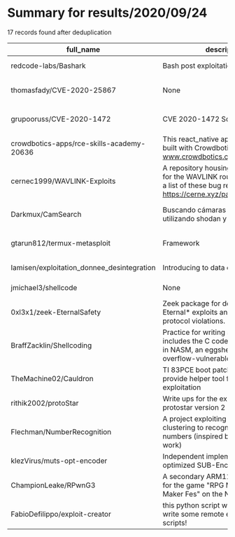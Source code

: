 
# Summary for results/2020/09/24
    
17 records found after deduplication

| full_name | description | html_url | matched_list | matched_count | pushed_at | size | stargazers_count | language | forks_count | vul_ids |
|--------------------------------------------|--------------------------------------------------------------------------------------------------------------------------------------------------|---------------------------------------------------------------|----------------------------------|-----------------|---------------------------|--------|--------------------|------------|---------------|--------------------|
| redcode-labs/Bashark | Bash post exploitation toolkit | https://github.com/redcode-labs/Bashark | ['exploit'] | 1 | 2020-09-24 19:51:30+00:00 | 682 | 634 | Shell | 99 | [] |
| thomasfady/CVE-2020-25867 | None | https://github.com/thomasfady/CVE-2020-25867 | ['cve-2'] | 1 | 2020-09-24 12:28:48+00:00 | 275 | 0 | | 0 | ['CVE-2020-25867'] |
| grupooruss/CVE-2020-1472 | CVE 2020-1472 Script de validación | https://github.com/grupooruss/CVE-2020-1472 | ['cve-2'] | 1 | 2020-09-24 20:08:41+00:00 | 4 | 0 | PowerShell | 0 | ['CVE-2020-1472'] |
| crowdbotics-apps/rce-skills-academy-20636 | This react_native application was built with Crowdbotics www.crowdbotics.com | https://github.com/crowdbotics-apps/rce-skills-academy-20636 | ['rce'] | 1 | 2020-09-24 16:11:06+00:00 | 38139 | 0 | JavaScript | 0 | [] |
| cernec1999/WAVLINK-Exploits | A repository housing multiple exploits for the WAVLINK router. You can find a list of these bug reports at https://cerne.xyz/pages/trophies.html | https://github.com/cernec1999/WAVLINK-Exploits | ['exploit'] | 1 | 2020-09-24 15:10:08+00:00 | 4 | 0 | Python | 0 | [] |
| Darkmux/CamSearch | Buscando cámaras web vulnerables utilizando shodan y metasploit. | https://github.com/Darkmux/CamSearch | ['metasploit module OR payload'] | 1 | 2020-09-24 09:13:20+00:00 | 17 | 5 | Shell | 2 | [] |
| gtarun812/termux-metasploit | Framework | https://github.com/gtarun812/termux-metasploit | ['metasploit module OR payload'] | 1 | 2020-09-24 05:22:12+00:00 | 0 | 0 | | 0 | [] |
| Iamisen/exploitation_donnee_desintegration | Introducing to data cleaning | https://github.com/Iamisen/exploitation_donnee_desintegration | ['exploit'] | 1 | 2020-09-24 22:27:19+00:00 | 3 | 0 | Python | 0 | [] |
| jmichael3/shellcode | None | https://github.com/jmichael3/shellcode | ['shellcode'] | 1 | 2020-09-24 02:09:02+00:00 | 42 | 0 | C | 0 | [] |
| 0xl3x1/zeek-EternalSafety | Zeek package for detecting the Eternal* exploits and a set of SMBv1 protocol violations. | https://github.com/0xl3x1/zeek-EternalSafety | ['exploit'] | 1 | 2020-09-24 07:51:55+00:00 | 2431 | 15 | Zeek | 2 | [] |
| BraffZacklin/Shellcoding | Practice for writing shellcoding; includes the C code, the same code in NASM, an eggshell, and a buffer overflow-vulnerable program | https://github.com/BraffZacklin/Shellcoding | ['shellcode'] | 1 | 2020-09-24 08:10:52+00:00 | 5 | 0 | Assembly | 0 | [] |
| TheMachine02/Cauldron | TI 83PCE boot patch aiming to provide helper tool for further exploitation | https://github.com/TheMachine02/Cauldron | ['exploit'] | 1 | 2020-09-24 13:45:08+00:00 | 71 | 4 | Assembly | 1 | [] |
| rithik2002/protoStar | Write ups for the exploit exersice protostar version 2 | https://github.com/rithik2002/protoStar | ['exploit'] | 1 | 2020-09-24 02:45:50+00:00 | 8 | 0 | Python | 0 | [] |
| Flechman/NumberRecognition | A project exploiting KNN & K-means clustering to recognize handwritten numbers (inspired by Yann Lecun's work) | https://github.com/Flechman/NumberRecognition | ['exploit'] | 1 | 2020-09-24 08:38:38+00:00 | 9977 | 0 | Java | 0 | [] |
| klezVirus/muts-opt-encoder | Independent implementation of the optimized SUB-Encoder | https://github.com/klezVirus/muts-opt-encoder | ['shellcode'] | 1 | 2020-09-24 08:20:17+00:00 | 32 | 3 | Python | 1 | [] |
| ChampionLeake/RPwnG3 | A secondary ARM11 userland exploit for the game "RPG Maker Player/RPG Maker Fes" on the Nintendo 3DS | https://github.com/ChampionLeake/RPwnG3 | ['exploit'] | 1 | 2020-09-24 21:23:56+00:00 | 62 | 9 | Assembly | 0 | [] |
| FabioDefilippo/exploit-creator | this python script will help you to write some remote exploit python scripts! | https://github.com/FabioDefilippo/exploit-creator | ['exploit'] | 1 | 2020-09-24 22:10:50+00:00 | 19 | 1 | Python | 0 | [] |
